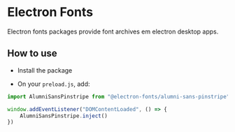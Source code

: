 # Electron Fonts

Electron fonts packages provide font archives em electron desktop apps.

## How to use

* Install the package

* On your `preload.js`, add:

```ts
import AlumniSansPinstripe from "@electron-fonts/alumni-sans-pinstripe"

window.addEventListener("DOMContentLoaded", () => {
    AlumniSansPinstripe.inject()
})
```